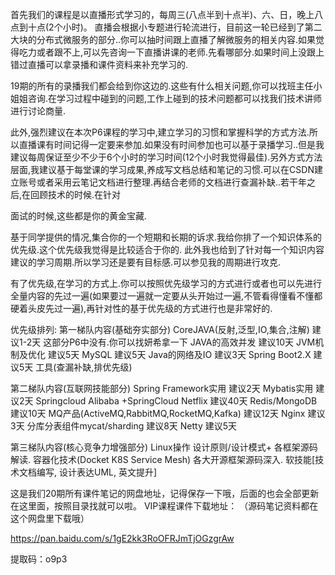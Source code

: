 首先我们的课程是以直播形式学习的，每周三(八点半到十点半)、六、日，晚上八点到十点(2个小时)。
直播会根据小专题进行轮流进行，目前这一轮已经到了第二大块的分布式微服务的部分..你可以抽时间跟上直播了解微服务的相关内容.如果觉得吃力或者跟不上,可以先咨询一下直播讲课的老师.先看哪部分.如果时间上没跟上错过直播可以拿录播和课件资料来补充学习的.

19期的所有的录播我们都会给到你这边的.这些有什么相关问题,你可以找班主任小姐姐咨询.在学习过程中碰到的问题,工作上碰到的技术问题都可以找我们技术讲师进行讨论商量.

此外,强烈建议在本次P6课程的学习中,建立学习的习惯和掌握科学的方式方法.所以直播课有时间记得一定要来参加.如果没有时间参加也可以基于录播学习..但是我建议每周保证至少不少于6个小时的学习时间(12个小时我觉得最佳).另外方式方法层面,我建议基于每堂课的学习成果,养成写文档总结和笔记的习惯.可以在CSDN建立账号或者采用云笔记文档进行整理.再结合老师的文档进行查漏补缺..若干年之后,在回顾技术的时候.在针对

面试的时候,这些都是你的黄金宝藏.

基于同学提供的情况,集合你的一个短期和长期的诉求.我给你排了一个知识体系的优先级.这个优先级我觉得是比较适合于你的. 此外我也给到了针对每一个知识内容建议的学习周期.所以学习还是要有目标感.可以参见我的周期进行攻克.

有了优先级,在学习的方式上.你可以按照优先级学习的方式进行或者也可以先进行全量内容的先过一遍(如果要过一遍就一定要从头开始过一遍,不管看得懂看不懂都硬着头皮先过一遍),再针对性的基于优先级的方式进行也是非常好的. 


优先级排列:
第一梯队内容(基础夯实部分)
CoreJAVA(反射,泛型,IO,集合,注解) 建议1-2天  这部分P6中没有.你可以找妍希拿一下
JAVA的高效并发 建议10天
JVM机制及优化 建议5天
MySQL 建议5天
Java的网络及IO 建议3天
Spring Boot2.X 建议5天
工具(查漏补缺,排优先级) 


第二梯队内容(互联网技能部分)
Spring Framework实用 建议2天
Mybatis实用 建议2天
Springcloud Alibaba +SpringCloud Netflix 建议40天
Redis/MongoDB 建议10天
MQ产品(ActiveMQ,RabbitMQ,RocketMQ,Kafka) 建议12天
Nginx 建议3天
分库分表组件mycat/sharding 建议8天
Netty 建议5天

第三梯队内容(核心竞争力增强部分)
Linux操作 
设计原则/设计模式+ 各框架源码解读.
容器化技术(Docket K8S Service Mesh)
各大开源框架源码深入.
软技能[技术文档编写, 设计表达UML, 英文提升]





这是我们20期所有课件笔记的网盘地址，记得保存一下哦，后面的也会全部更新在这里面，按照目录找就可以啦。
VIP课程课件下载地址：
（源码笔记资料都在这个网盘里下载哦）

https://pan.baidu.com/s/1gE2kk3RoOFRJmTjOGzgrAw

提取码：o9p3





















